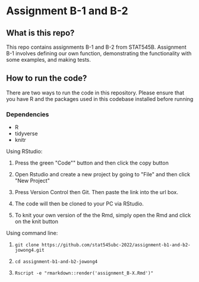 # Assignment B-1 and B-2

## What is this repo?

This repo contains assignments B-1 and B-2 from STAT545B. Assignment B-1 involves defining our own function, demonstrating the functionality with some examples, and making tests.


## How to run the code?

There are two ways to run the code in this repository. Please ensure that you have R and the packages used in this codebase installed before running

### Dependencies
 * R
 * tidyverse
 * knitr

Using RStudio:

1.  Press the green "Code"" button and then click the copy button

2.  Open Rstudio and create a new project by going to "File" and then click "New Project"

3.  Press Version Control then Git. Then paste the link into the url box.

4. The code will then be cloned to your PC via RStudio.

5. To knit your own version of the the Rmd, simply open the Rmd and click on the knit button

Using command line:

1.  `git clone https://github.com/stat545ubc-2022/assignment-b1-and-b2-jowong4.git`

2.  `cd assignment-b1-and-b2-jowong4`

3.  `Rscript -e "rmarkdown::render('assignment_B-X.Rmd')"`
